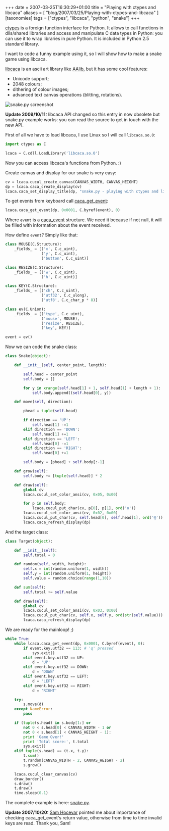 +++
date = 2007-03-25T16:30:29+01:00
title = "Playing with ctypes and libcaca"
aliases = [
    "blog/2007/03/25/Playing-with-ctypes-and-libcaca"
]
[taxonomies]
tags = ["ctypes", "libcaca", "python", "snake"]
+++

[ctypes](http://docs.python.org/dev/lib/module-ctypes.html) is a foreign
function interface for Python. It allows to call functions in dlls/shared
libraries and access and manipulate C data types in Python: you can use it to
wrap libraries in pure Python. It is included in Python 2.5 standard library.

I want to code a funny example using it, so I will show how to make a snake
game using libcaca.

[libcaca](http://libcaca.zoy.org/) is an ascii art library like 
[AAlib](http://aa-project.sourceforge.net/aalib/), but it has some cool
features:

 * Unicode support;
 * 2048 colours;
 * dithering of colour images;
 * advanced text canvas operations (blitting, rotations).

![snake.py screenshot](/media/blog/snake.py.png)

**Update 2009/10/11:** libcaca API changed so this entry in now obsolete but
snake.py example works: you can read the source to get in touch with the new
API.

First of all we have to load libcaca, I use Linux so I will call `libcaca.so.0`:

```python
import ctypes as C

lcaca = C.cdll.LoadLibrary('libcaca.so.0')
```

Now you can access libcaca's functions from Python. :)

Create canvas and display for our snake is very easy:

```python
cv = lcaca.cucul_create_canvas(CANVAS_WIDTH, CANVAS_HEIGHT)
dp = lcaca.caca_create_display(cv)
lcaca.caca_set_display_title(dp, "snake.py - playing with ctypes and libcaca")
```

To get events from keyboard call [caca_get_event](http://caca.zoy.org/manual/group__caca__event.html#g98e74dedbe1629c0fc9460761696e050):

```python
lcaca.caca_get_event(dp, 0x0001, C.byref(event), 0)
```

Where `event` is a [caca_event](http://libcaca.zoy.org/manual/structcaca__event.html)
structure. We need it because if not null, it will be filled with information
about the event received.

How define `event`? Simply like that:

```python
class MOUSE(C.Structure):
    _fields_ = [('x', C.c_uint),
                ('y', C.c_uint),
                ('button', C.c_uint)]

class RESIZE(C.Structure):
    _fields_ = [('w', C.c_uint),
                ('h', C.c_uint)]

class KEY(C.Structure):
    _fields_ = [('ch', C.c_uint),
                ('utf32', C.c_ulong),
                ('utf8', C.c_char_p * 8)]

class ev(C.Union):
    _fields_ = [('type', C.c_uint),
                ('mouse', MOUSE),
                ('resize', RESIZE),
                ('key', KEY)]

event = ev()
```

Now we can code the snake class:

```python
class Snake(object):

    def __init__(self, center_point, length):

        self.head = center_point
        self.body = []

        for y in xrange(self.head[1] + 1, self.head[1] + length + 1):
            self.body.append((self.head[0], y))

    def move(self, direction):

        phead = tuple(self.head)

        if direction == 'UP':
            self.head[1] -=1
        elif direction == 'DOWN':
            self.head[1] +=1
        elif direction == 'LEFT':
            self.head[0] -=1
        elif direction == 'RIGHT':
            self.head[0] +=1

        self.body = [phead] + self.body[:-1]

    def grow(self):
        self.body += [tuple(self.head)] * 2

    def draw(self):
        global cv
        lcaca.cucul_set_color_ansi(cv, 0x05, 0x00)

        for p in self.body:
            lcaca.cucul_put_char(cv, p[0], p[1], ord('o'))
        lcaca.cucul_set_color_ansi(cv, 0x02, 0x00)
        lcaca.cucul_put_char(cv, self.head[0], self.head[1], ord('@'))
        lcaca.caca_refresh_display(dp)
```

And the target class:

```python
class Target(object):

    def __init__(self):
        self.total = 0

    def random(self, width, height):
        self.x = int(random.uniform(1, width))
        self.y = int(random.uniform(1, height))
        self.value = random.choice(range(1,10))

    def sum(self):
        self.total += self.value

    def draw(self):
        global cv
        lcaca.cucul_set_color_ansi(cv, 0x03, 0x00)
        lcaca.cucul_put_char(cv, self.x, self.y, ord(str(self.value)))
        lcaca.caca_refresh_display(dp)
```

We are ready for the mainloop! ;)

```python
while True:
    while lcaca.caca_get_event(dp, 0x0001, C.byref(event), 0):
        if event.key.utf32 == 113: # 'q' pressed
            sys.exit()
        elif event.key.utf32 == UP:
            d = 'UP'
        elif event.key.utf32 == DOWN:
            d = 'DOWN'
        elif event.key.utf32 == LEFT:
            d = 'LEFT'
        elif event.key.utf32 == RIGHT:
            d = 'RIGHT'

    try:
        s.move(d)
    except NameError:
        pass

    if (tuple(s.head) in s.body[1:] or
        not 0 < s.head[0] < CANVAS_WIDTH - 1 or
        not 0 < s.head[1] < CANVAS_HEIGHT - 1):
        print 'Game Over!'
        print 'Total score:', t.total
        sys.exit()
    elif tuple(s.head) == (t.x, t.y):
        t.sum()
        t.random(CANVAS_WIDTH - 2, CANVAS_HEIGHT - 2)
        s.grow()

    lcaca.cucul_clear_canvas(cv)
    draw_border()
    s.draw()
    t.draw()
    time.sleep(0.1)
```

The complete example is here:
[snake.py](https://noa.mornie.org/eriol/misc/src/branch/main/snake.py).

**Update 2007/10/20:** [Sam Hocevar](http://sam.zoy.org/) pointed me about
importance of checking caca_get_event's return value, otherwise from time to
time invalid keys are read. Thank you, Sam!
